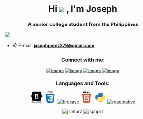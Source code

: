 <h1 align="center">Hi <a target="_blank">
    <img src="https://github.com/JayantGoel001/JayantGoel001/blob/master/GIF/Hi.gif" width="40px" />
  </a>, I'm Joseph</h1>
<h3 align="center">A senior college student from the Philippines</h3>

![](https://komarev.com/ghpvc/?username=jsphprz&color=blueviolet)

- 📫 E-mail: **josephperez279@gmail.com**

<h3 align="center">Connect with me:</h3>
<div align="center">

[![image](https://img.shields.io/badge/LinkedIn-0077B5?style=for-the-badge&logo=linkedin&logoColor=white)](https://www.linkedin.com/in/jsphprz/)
[![image](https://img.shields.io/badge/Instagram-E4405F?style=for-the-badge&logo=instagram&logoColor=white)](https://www.instagram.com/jsphprz_/)
[![image](https://img.shields.io/badge/Twitter-1DA1F2?style=for-the-badge&logo=twitter&logoColor=white)](https://twitter.com/jsphprz)
[![image](https://img.shields.io/badge/Gmail-D14836?style=for-the-badge&logo=gmail&logoColor=white)](mailto:produtor.josephperez279@gmail.com)
  
</div>

<h3 align="center">Languages and Tools:</h3>
<p align="center"> 
    <a href="https://getbootstrap.com" target="_blank"> 
        <img src="https://raw.githubusercontent.com/devicons/devicon/master/icons/bootstrap/bootstrap-plain-wordmark.svg" alt="bootstrap" width="40" height="40"/> 
    </a> 
    <a href="https://www.w3schools.com/css/" target="_blank"> 
        <img src="https://raw.githubusercontent.com/devicons/devicon/master/icons/css3/css3-original-wordmark.svg" alt="css3" width="40" height="40"/> 
    </a> 
    <a href="https://firebase.google.com/" target="_blank"> 
        <img src="https://www.vectorlogo.zone/logos/firebase/firebase-icon.svg" alt="firebase" width="40" height="40"/> 
    </a> 
    <a href="https://www.w3.org/html/" target="_blank"> 
        <img src="https://raw.githubusercontent.com/devicons/devicon/master/icons/html5/html5-original-wordmark.svg" alt="html5" width="40" height="40"/> 
    </a> 
    <a href="https://www.python.org" target="_blank"> 
        <img src="https://raw.githubusercontent.com/devicons/devicon/master/icons/python/python-original.svg" alt="python" width="40" height="40"/> 
    </a> 
    <a href="https://reactnative.dev/" target="_blank"> <img src="https://reactnative.dev/img/header_logo.svg" alt="reactnative" width="40" height="40"/> 
    </a> 
</p>

<p align="center">
    <img height="150" src="https://github-readme-stats.vercel.app/api/top-langs?username=jsphprz&show_icons=true&locale=en&layout=compact&theme=tokyonight" alt="jsphprz" />
    <img height="150" src="https://github-readme-stats.vercel.app/api?username=jsphprz&show_icons=true&theme=tokyonight" alt="jsphprz" />
</p>
